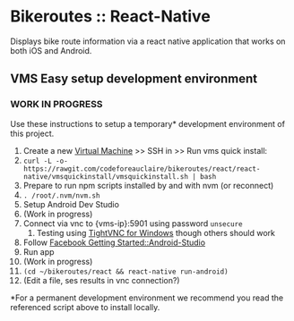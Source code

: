 # Bikeroutes :: React-Native

Displays bike route information via a react native application that works on both iOS and Android.

## VMS Easy setup development environment

### WORK IN PROGRESS

Use these instructions to setup a temporary* development environment of this project.

1. Create a new [Virtual Machine](http://vms.codeforeauclaire.org/) >> SSH in >> Run vms quick install:
 1. `curl -L -o- https://rawgit.com/codeforeauclaire/bikeroutes/react/react-native/vmsquickinstall/vmsquickinstall.sh | bash`
1. Prepare to run npm scripts installed by and with nvm (or reconnect)
 1. `. /root/.nvm/nvm.sh`
1. Setup Android Dev Studio
 1. (Work in progress)
 1. Connect via vnc to {vms-ip}:5901 using password `unsecure`
     1. Testing using [TightVNC for Windows](http://www.tightvnc.com/) though others should work
 1. Follow [Facebook Getting Started::Android-Studio](https://facebook.github.io/react-native/docs/getting-started.html#android-studio)
1. Run app
 1. (Work in progress)
 1. `(cd ~/bikeroutes/react && react-native run-android)`
 1. (Edit a file, ses results in vnc connection?)

*For a permanent development environment we recommend you read the referenced script above to install locally.
